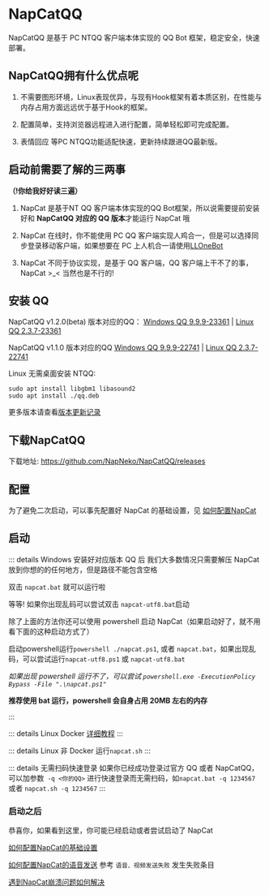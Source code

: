 # NapCatQQ
NapCatQQ 是基于 PC NTQQ 客户端本体实现的 QQ Bot 框架，稳定安全，快速部署。
## NapCatQQ拥有什么优点呢
1. 不需要图形环境，Linux表现优异，与现有Hook框架有着本质区别，在性能与内存占用方面远远优于基于Hook的框架。

2. 配置简单，支持浏览器远程进入进行配置，简单轻松即可完成配置。

3. 表情回应 等PC NTQQ功能适配快速，更新持续跟进QQ最新版。
## 启动前需要了解的三两事
**（!你给我好好读三遍）**

1. NapCat 是基于NT QQ 客户端本体实现的QQ Bot框架，所以说需要提前安装好和 **NapCatQQ 对应的 QQ 版本**才能运行 NapCat 哦

2. NapCat 在线时，你不能使用 PC QQ 客户端实现人鸡合一，但是可以选择同步登录移动客户端，如果想要在 PC 上人机合一请使用[LLOneBot](https://github.com/LLOneBot/LLOneBot)

3. NapCat 不同于协议实现，是基于 QQ 客户端，QQ 客户端上干不了的事，NapCat >_< 当然也是不行的!


## 安装 QQ

NapCatQQ v1.2.0(beta) 版本对应的QQ： [Windows QQ 9.9.9-23361](https://dldir1.qq.com/qqfile/qq/QQNT/5e09ff15/QQ9.9.9.23361_x64.exe) | [Linux QQ 2.3.7-23361](https://dldir1.qq.com/qqfile/qq/QQNT/Linux/QQ_3.2.7_240428_amd64_01.deb)

NapCatQQ v1.1.0 版本对应的QQ [Windows QQ 9.9.9-22741](https://dldir1.qq.com/qqfile/qq/QQNT/Windows/QQ_9.9.9_240403_x64_01.exe) | [Linux QQ 2.3.7-22741](https://dldir1.qq.com/qqfile/qq/QQNT/Linux/QQ_3.2.7_240403_amd64_01.deb)

Linux 无需桌面安装 NTQQ:

```shell
sudo apt install libgbm1 libasound2
sudo apt install ./qq.deb
```

更多版本请查看[版本更新记录](./version.md)

## 下载NapCatQQ

下载地址: <https://github.com/NapNeko/NapCatQQ/releases>

## 配置

为了避免二次启动，可以事先配置好 NapCat 的基础设置，见 [如何配置NapCat](./config.md)

## 启动

::: details Windows
安装好对应版本 QQ 后 我们大多数情况只需要解压 NapCat 放到你想的的任何地方，但是路径不能包含空格

双击 `napcat.bat` 就可以运行啦

等等! 如果你出现乱码可以尝试双击 `napcat-utf8.bat`启动

除了上面的方法你还可以使用 powershell 启动 NapCat（如果启动好了，就不用看下面的这种启动方式了）

启动powershell运行`powershell ./napcat.ps1`, 或者 `napcat.bat`，如果出现乱码，可以尝试运行`napcat-utf8.ps1` 或 `napcat-utf8.bat`

*如果出现 powershell 运行不了，可以尝试 `powershell.exe -ExecutionPolicy Bypass -File ".\napcat.ps1"`*

**推荐使用 bat 运行，powershell 会自身占用 20MB 左右的内存**

:::

::: details Linux Docker
[详细教程](https://github.com/NapNeko/NapCat-Docker)
:::

::: details Linux 非 Docker
运行`napcat.sh`
:::

::: details 无需扫码快速登录
如果你已经成功登录过官方 QQ 或者 NapCatQQ，可以加参数` -q <你的QQ>` 进行快速登录而无需扫码，如`napcat.bat -q 1234567` 或者 `napcat.sh -q 1234567`
:::

### 启动之后
恭喜你，如果看到这里，你可能已经启动或者尝试启动了 NapCat

[如何配置NapCat的基础设置](/zh-CN/guide/config.md)

[如何配置NapCat的语音发送](/zh-CN/guide/faq.md) 参考 `语音、视频发送失败` 发生失败条目

[遇到NapCat崩溃问题如何解决](/zh-CN/guide/faq.md)